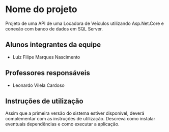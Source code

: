 # Nome do projeto
Projeto de uma API de uma Locadora de Veículos utilizando Asp.Net.Core e conexão com banco de dados em SQL Server.

## Alunos integrantes da equipe

* Luiz Filipe Marques Nascimento

## Professores responsáveis

* Leonardo Vilela Cardoso

## Instruções de utilização

Assim que a primeira versão do sistema estiver disponível, deverá complementar com as instruções de utilização. Descreva como instalar eventuais dependências e como executar a aplicação.
